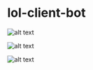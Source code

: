 # lol-client-bot

![alt text](https://i.imgur.com/Z1UQo6K.png "3")

![alt text](https://i.imgur.com/h8x9WU9.png "2")

![alt text](https://i.imgur.com/hreuYZ9.png "1")
